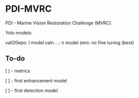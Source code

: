 # PDI-MVRC
PDI - Marine Vision Restoration Challenge (MVRC). 

Yolo models: 

vall20epo: l model
valn ...: n model
zero: no fine tuning (best)

## To-do
[ ] - metrics

[ ] - first enhancement model

[ ] - first detection model


